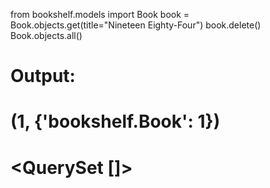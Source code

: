 from bookshelf.models import Book
book = Book.objects.get(title="Nineteen Eighty-Four")
book.delete()
Book.objects.all()

# Output:
# (1, {'bookshelf.Book': 1})
# <QuerySet []>
